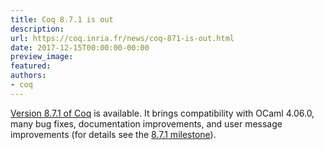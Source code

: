 ```yaml
---
title: Coq 8.7.1 is out
description:
url: https://coq.inria.fr/news/coq-871-is-out.html
date: 2017-12-15T00:00:00-00:00
preview_image:
featured:
authors:
- coq
---
```




<a href="https://coq.inria.fr/coq-87">Version 8.7.1 of Coq</a> is available. It brings compatibility with OCaml 4.06.0, many bug fixes, documentation improvements, and user message improvements (for details see the <a href="https://github.com/coq/coq/milestone/10?closed=1">8.7.1 milestone</a>).


 
